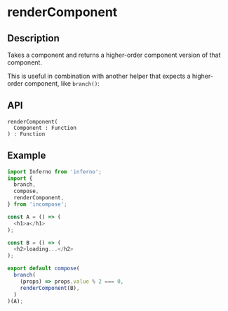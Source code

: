 # renderComponent
## Description
Takes a component and returns a higher-order component version of that component.

This is useful in combination with another helper that expects a higher-order component, like `branch()`:

## API
```
renderComponent(
  Component : Function
) : Function
```

## Example
```javascript
import Inferno from 'inferno';
import {
  branch,
  compose,
  renderComponent,
} from 'incompose';

const A = () => (
  <h1>a</h1>
);

const B = () => (
  <h2>loading...</h2>
);

export default compose(
  branch(
    (props) => props.value % 2 === 0,
    renderComponent(B),
  )
)(A);
```